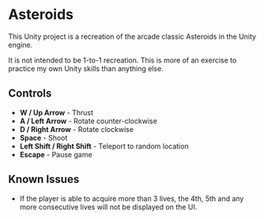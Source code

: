 # Asteroids

This Unity project is a recreation of the arcade classic Asteroids in the Unity engine.

It is not intended to be 1-to-1 recreation. This is more of an exercise to practice my own Unity skills than anything else.

## Controls

* **W / Up Arrow** - Thrust
* **A / Left Arrow** - Rotate counter-clockwise
* **D / Right Arrow** - Rotate clockwise
* **Space** - Shoot
* **Left Shift / Right Shift** - Teleport to random location
* **Escape** - Pause game

## Known Issues

* If the player is able to acquire more than 3 lives, the 4th, 5th and any more consecutive lives will not be displayed on the UI.